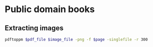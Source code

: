 # Public domain books

## Extracting images

```sh
pdftoppm $pdf_file $image_file -png -f $page -singlefile -r 300
```

